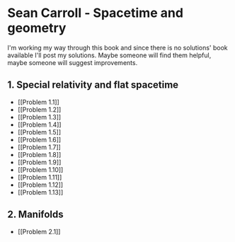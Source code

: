 # Sean Carroll - Spacetime and geometry

I'm working my way through this book and since there is no solutions' book available I'll post my solutions. Maybe someone will find them helpful, maybe someone will suggest improvements.

## 1. Special relativity and flat spacetime

- [[Problem 1.1]]
- [[Problem 1.2]]
- [[Problem 1.3]]
- [[Problem 1.4]]
- [[Problem 1.5]]
- [[Problem 1.6]]
- [[Problem 1.7]]
- [[Problem 1.8]]
- [[Problem 1.9]]
- [[Problem 1.10]]
- [[Problem 1.11]]
- [[Problem 1.12]]
- [[Problem 1.13]]

## 2. Manifolds

- [[Problem 2.1]]